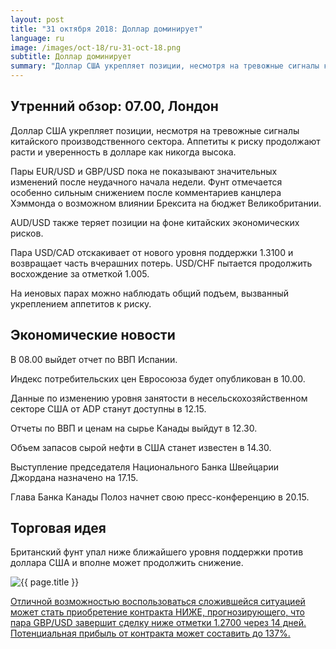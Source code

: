 ```yaml
---
layout: post
title: "31 октября 2018: Доллар доминирует"
language: ru
image: /images/oct-18/ru-31-oct-18.png
subtitle: Доллар доминирует
summary: "Доллар США укрепляет позиции, несмотря на тревожные сигналы китайского производственного сектора. Аппетиты к риску продолжают расти и уверенность в долларе как никогда высока"
---
```

## Утренний обзор: 07.00, Лондон
 
Доллар США укрепляет позиции, несмотря на тревожные сигналы китайского производственного сектора. Аппетиты к риску продолжают расти и уверенность в долларе как никогда высока.

Пары EUR/USD и GBP/USD пока не показывают значительных изменений после неудачного начала недели. Фунт отмечается особенно сильным снижением после комментариев канцлера Хэммонда о возможном влиянии Брексита на бюджет Великобритании.

AUD/USD также теряет позиции на фоне китайских экономических рисков.

Пара USD/CAD отскакивает от нового уровня поддержки 1.3100 и возвращает часть вчерашних потерь. USD/CHF пытается продолжить восхождение за отметкой 1.005.

На иеновых парах можно наблюдать общий подъем, вызванный укреплением аппетитов к риску.
 
## Экономические новости
 
В 08.00 выйдет отчет по ВВП Испании.

Индекс потребительских цен Евросоюза будет опубликован в 10.00.

Данные по изменению уровня занятости в несельскохозяйственном секторе США от ADP станут доступны в 12.15.

Отчеты по ВВП и ценам на сырье Канады выйдут в 12.30.

Объем запасов сырой нефти в США станет известен в 14.30.

Выступление председателя Национального Банка Швейцарии Джордана назначено на 17.15.

Глава Банка Канады Полоз начнет свою пресс-конференцию в 20.15.
 
## Торговая идея
 
Британский фунт упал ниже ближайшего уровня поддержки против доллара США и вполне может продолжить снижение.

<img src="{{ site.url }}/images/oct-18/ru-31-oct-18.png" alt="{{ page.title }}"  title="{{ page.title }}">

<a href="%LINK%%?currency=USD&market=forex&underlying=frxGBPUSD&formname=higherlower&duration_amount=14&duration_units=d&amount=10&amount_type=stake&expiry_type=duration&barrier=1.27" target="_blank">Отличной возможностью воспользоваться сложившейся ситуацией может стать приобретение контракта НИЖЕ, прогнозирующего, что пара GBP/USD завершит сделку ниже отметки 1.2700 через 14 дней. Потенциальная прибыль от контракта может составить до 137%.</a>
